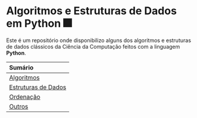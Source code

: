 # Algoritmos e Estruturas de Dados em Python :fireworks:

Este é um repositório onde disponibilizo alguns dos algoritmos e estruturas de dados clássicos da Ciência da Computação feitos com a linguagem **Python**.

|Sumário|
|:----------|
|[Algoritmos](https://github.com/da-ferreira/Algoritmos-e-Estruturas-de-Dados/tree/main/Algoritmos)|
|[Estruturas de Dados](https://github.com/da-ferreira/Algoritmos-e-Estruturas-de-Dados/tree/main/Estruturas%20de%20Dados)|
|[Ordenação](https://github.com/da-ferreira/Algoritmos-e-Estruturas-de-Dados/tree/main/Ordenação)|
|[Outros](https://github.com/da-ferreira/Algoritmos-e-Estruturas-de-Dados/tree/main/Outros)|
